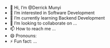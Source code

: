 - 👋 Hi, I’m @Derrick Munyi
- 👀 I’m interested in Software Development
- 🌱 I’m currently learning Backend Development
- 💞️ I’m looking to collaborate on ...
- 📫 How to reach me ...
- 😄 Pronouns: 
- ⚡ Fun fact: ...

<!---
Dmunyi/Dmunyi is a ✨ special ✨ repository because its `README.md` (this file) appears on your GitHub profile.
You can click the Preview link to take a look at your changes.
--->
